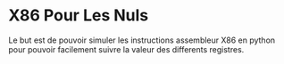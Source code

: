 # X86 Pour Les Nuls

Le but est de pouvoir simuler les instructions assembleur X86 en python pour pouvoir facilement suivre la valeur des differents registres.